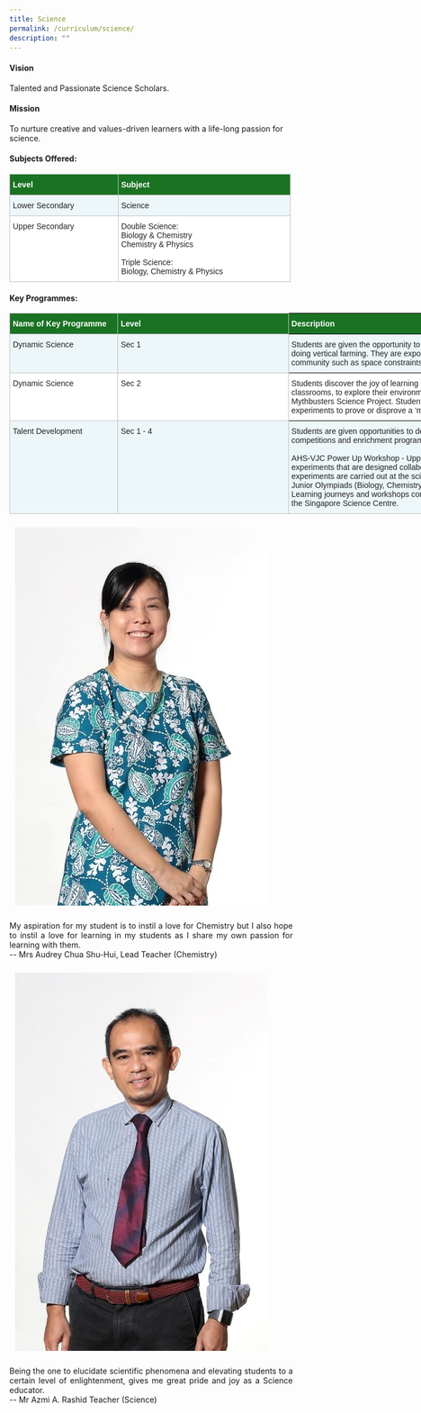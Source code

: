 ```yaml
---
title: Science
permalink: /curriculum/science/
description: ""
---
```

#### Vision
Talented and Passionate Science Scholars.

#### Mission
To nurture creative and values-driven learners with a life-long passion for science.

#### Subjects Offered:
<table class="tg" style="border-collapse:collapse;border-spacing:0;table-layout: fixed; width: 500px"><colgroup><col style="width: 193.007812px"><col style="width: 307.003906px"></colgroup><thead><tr><th style="background-color:#1A7323;border-color:#c0c0c0;border-style:solid;border-width:1px;color:#FFF;font-family:Arial, sans-serif;font-size:14px;font-weight:bold;overflow:hidden;padding:10px 5px;text-align:left;vertical-align:top;word-break:normal"><span style="font-weight:bold;color:#FFF;background-color:#1A7323">Level</span></th><th style="background-color:#1A7323;border-color:#c0c0c0;border-style:solid;border-width:1px;color:#FFF;font-family:Arial, sans-serif;font-size:14px;font-weight:bold;overflow:hidden;padding:10px 5px;text-align:left;vertical-align:top;word-break:normal"><span style="font-weight:bold;color:#FFF;background-color:#1A7323">Subject</span></th></tr></thead><tbody><tr><td style="background-color:#EDF6F9;border-color:#c0c0c0;border-style:solid;border-width:1px;color:#222;font-family:Arial, sans-serif;font-size:14px;overflow:hidden;padding:10px 5px;text-align:left;vertical-align:top;word-break:normal"><span style="color:#222;background-color:#EDF6F9">Lower Secondary</span></td><td style="background-color:#EDF6F9;border-color:#c0c0c0;border-style:solid;border-width:1px;color:#222;font-family:Arial, sans-serif;font-size:14px;overflow:hidden;padding:10px 5px;text-align:left;vertical-align:top;word-break:normal"><span style="color:#222;background-color:#EDF6F9">Science</span><br></td></tr><tr><td style="background-color:#FFF;border-color:#c0c0c0;border-style:solid;border-width:1px;color:#222;font-family:Arial, sans-serif;font-size:14px;overflow:hidden;padding:10px 5px;text-align:left;vertical-align:top;word-break:normal"><span style="color:#222;background-color:#FFF">Upper Secondary</span><br></td><td style="background-color:#FFF;border-color:#c0c0c0;border-style:solid;border-width:1px;color:#222;font-family:Arial, sans-serif;font-size:14px;overflow:hidden;padding:10px 5px;text-align:left;vertical-align:top;word-break:normal">Double Science: <br><span style="color:#222;background-color:#FFF">Biology &amp; Chemistry</span><br><span style="color:#222;background-color:#FFF">Chemistry &amp; Physics</span><br><br>Triple Science:<span style="color:#222;background-color:#FFF"> </span><br><span style="color:#222;background-color:#FFF">Biology, Chemistry &amp; Physics</span></td></tr></tbody></table>

#### Key Programmes:
<table class="tg" style="border-collapse:collapse;border-spacing:0;table-layout: fixed; width: 1071px"><colgroup><col style="width: 192.007812px"><col style="width: 304.003906px"><col style="width: 575.003906px"></colgroup><thead><tr><th style="background-color:#1A7323;border-color:#c0c0c0;border-style:solid;border-width:1px;color:#FFF;font-family:Arial, sans-serif;font-size:14px;font-weight:bold;overflow:hidden;padding:10px 5px;text-align:left;vertical-align:top;word-break:normal"><span style="font-weight:bold;color:#FFF;background-color:#1A7323">Name of Key Programme</span></th><th style="background-color:#1A7323;border-color:#c0c0c0;border-style:solid;border-width:1px;color:#FFF;font-family:Arial, sans-serif;font-size:14px;font-weight:bold;overflow:hidden;padding:10px 5px;text-align:left;vertical-align:top;word-break:normal"><span style="font-weight:bold;color:#FFF;background-color:#1A7323">Level</span></th><th style="background-color:#1A7323;border-color:black;border-style:solid;border-width:1px;color:#FFF;font-family:Arial, sans-serif;font-size:14px;font-weight:bold;overflow:hidden;padding:10px 5px;text-align:left;vertical-align:top;word-break:normal"><span style="font-weight:bold;color:#FFF;background-color:#1A7323">Description</span></th></tr></thead><tbody><tr><td style="background-color:#EDF6F9;border-color:#c0c0c0;border-style:solid;border-width:1px;color:#222;font-family:Arial, sans-serif;font-size:14px;overflow:hidden;padding:10px 5px;text-align:left;vertical-align:top;word-break:normal"><span style="color:#222;background-color:#EDF6F9">Dynamic Science</span><br></td><td style="background-color:#EDF6F9;border-color:#c0c0c0;border-style:solid;border-width:1px;color:#222;font-family:Arial, sans-serif;font-size:14px;overflow:hidden;padding:10px 5px;text-align:left;vertical-align:top;word-break:normal"><span style="color:#222;background-color:#EDF6F9">Sec 1</span></td><td style="background-color:#EDF6F9;border-color:black;border-style:solid;border-width:1px;color:#222;font-family:Arial, sans-serif;font-size:14px;overflow:hidden;padding:10px 5px;text-align:left;vertical-align:top;word-break:normal"><span style="color:#222;background-color:#EDF6F9">Students are given the opportunity to have hands on activities on making fruit sanitizer and doing vertical farming. They are exposed to issues pertaining to the country and the community such as space constraints and food security.</span><br></td></tr><tr><td style="background-color:#FFF;border-color:#c0c0c0;border-style:solid;border-width:1px;color:#222;font-family:Arial, sans-serif;font-size:14px;overflow:hidden;padding:10px 5px;text-align:left;vertical-align:top;word-break:normal"><span style="color:#222;background-color:#FFF">Dynamic Science</span><br></td><td style="background-color:#FFF;border-color:#c0c0c0;border-style:solid;border-width:1px;color:#222;font-family:Arial, sans-serif;font-size:14px;overflow:hidden;padding:10px 5px;text-align:left;vertical-align:top;word-break:normal"><span style="color:#222;background-color:#FFF">Sec 2</span></td><td style="background-color:#FFF;border-color:black;border-style:solid;border-width:1px;color:#222;font-family:Arial, sans-serif;font-size:14px;overflow:hidden;padding:10px 5px;text-align:left;vertical-align:top;word-break:normal"><span style="color:#222;background-color:#FFF">Students discover the joy of learning by allowing their curiosity to bring them out of their classrooms, to explore their environment and to develop critical thinking skills by doing the Mythbusters Science Project. Students assume the role of scientists and conduct experiments to prove or disprove a ‘myth’ in the area of Science.</span><br></td></tr><tr><td style="background-color:#EDF6F9;border-color:#c0c0c0;border-style:solid;border-width:1px;color:#222;font-family:Arial, sans-serif;font-size:14px;overflow:hidden;padding:10px 5px;text-align:left;vertical-align:top;word-break:normal"><span style="color:#222;background-color:#EDF6F9">Talent Development</span></td><td style="background-color:#EDF6F9;border-color:#c0c0c0;border-style:solid;border-width:1px;color:#222;font-family:Arial, sans-serif;font-size:14px;overflow:hidden;padding:10px 5px;text-align:left;vertical-align:top;word-break:normal"><span style="color:#222;background-color:#EDF6F9">Sec 1 - 4</span></td><td style="background-color:#EDF6F9;border-color:#c0c0c0;border-style:solid;border-width:1px;color:#222;font-family:Arial, sans-serif;font-size:14px;overflow:hidden;padding:10px 5px;text-align:left;vertical-align:top;word-break:normal"><span style="color:#222;background-color:#EDF6F9">Students are given opportunities to develop their talents in science through various competitions and enrichment programmes:</span><br><br>AHS-VJC Power Up Workshop - Upper sec students carry out interesting science experiments that are designed collaboratively by teachers from AHS &amp; VJC. The experiments are carried out at the science labs in VJC.<br>Junior Olympiads (Biology, Chemistry &amp; Physics) - Competition for upper sec students.<br>Learning journeys and workshops conducted by IHLs (e.g. NUS, NTU, Temasek Poly) and the Singapore Science Centre.</td></tr></tbody></table>


<!-- Codes by HTML.am -->

<!-- CSS Code -->
<style type="text/css">
img.GeneratedImage {
width:448px;height:672px;margin:10px;border-width:0px;border-color:#000000;border-style:solid;
}
</style>

<!-- HTML Code -->
<img class="GeneratedImage" src="/images/Curriculum/Science/Audrey_Tan.jpg">

<p align="justify">
My aspiration for my student is to instil a love for Chemistry but I also hope to instil a love for learning in my students as I share my own passion for learning with them.<br>
-- Mrs Audrey Chua Shu-Hui, Lead Teacher (Chemistry)</p>

<!-- Codes by HTML.am -->

<!-- CSS Code -->
<style type="text/css">
img.GeneratedImage {
width:448px;height:672px;margin:10px;border-width:0px;border-color:#000000;border-style:solid;
}
</style>

<!-- HTML Code -->
<img class="GeneratedImage" src="/images/Curriculum/Science/Azmi.jpg">

<p align="justify">
Being the one to elucidate scientific phenomena and elevating students to a certain level of enlightenment, gives me great pride and joy as a Science educator.<br>-- Mr Azmi A. Rashid Teacher (Science)</p>